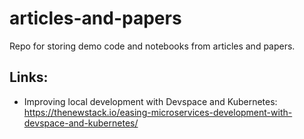 # articles-and-papers
Repo for storing demo code and notebooks from articles and papers.

## Links:
* Improving local development with Devspace and Kubernetes: https://thenewstack.io/easing-microservices-development-with-devspace-and-kubernetes/
